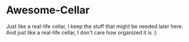# Awesome-Cellar
Just like a real-life cellar, I keep the stuff that might be needed later here.
And just like a real-life cellar, I don't care how organized it is :)

